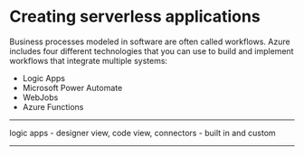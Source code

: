 
# Creating serverless applications

Business processes modeled in software are often called workflows. Azure includes four different technologies that you can use to build and implement workflows that integrate multiple systems:

- Logic Apps
- Microsoft Power Automate
- WebJobs
- Azure Functions

------

logic apps - designer view, code view, connectors - built in and custom

---

